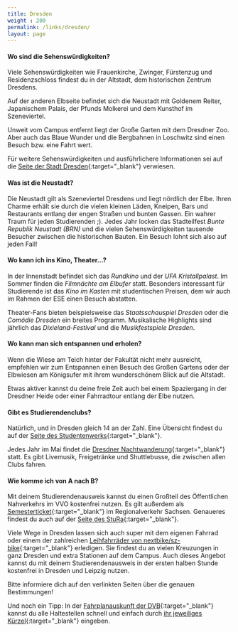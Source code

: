 ```yaml
---
title: Dresden
weight : 200
permalink: /links/dresden/
layout: page
---
```



#### Wo sind die Sehenswürdigkeiten?
Viele Sehenswürdigkeiten wie Frauenkirche, Zwinger, Fürstenzug und Residenzschloss findest du in der Altstadt, dem historischen Zentrum Dresdens.

Auf der anderen Elbseite befindet sich die Neustadt mit Goldenem Reiter, Japanischem Palais, der Pfunds Molkerei und dem Kunsthof im Szeneviertel.

Unweit vom Campus entfernt liegt der Große Garten mit dem Dresdner Zoo. Aber auch das Blaue Wunder und die Bergbahnen in Loschwitz sind einen Besuch bzw. eine Fahrt wert.

Für weitere Sehenswürdigkeiten und ausführlichere Informationen sei auf die [Seite der Stadt Dresden](https://www.dresden.de/de/tourismus/sehen/sehenswertes.php){:target="_blank"} verwiesen.

#### Was ist die Neustadt?
Die Neustadt gilt als Szeneviertel Dresdens und liegt nördlich der Elbe. Ihren Charme erhält sie durch die vielen kleinen Läden, Kneipen, Bars und Restaurants entlang der engen Straßen und bunten Gassen. Ein wahrer Traum für jeden Studierenden ;). Jedes Jahr locken das Stadteilfest *Bunte Republik Neustadt (BRN)* und die vielen Sehenswürdigkeiten tausende Besucher zwischen die historischen Bauten. Ein Besuch lohnt sich also auf jeden Fall!

#### Wo kann ich ins Kino, Theater...?
In der Innenstadt befindet sich das *Rundkino* und der *UFA Kristallpalast*. Im Sommer finden die *Filmnächte am Elbufer* statt. Besonders interessant für Studierende ist das *Kino im Kasten* mit studentischen Preisen, dem wir auch im Rahmen der ESE einen Besuch abstatten.

Theater-Fans bieten beispielsweise das *Staatsschauspiel Dresden* oder die *Comödie Dresden* ein breites Programm. Musikalische Highlights sind jährlich das *Dixieland-Festival* und die *Musikfestspiele Dresden*.


#### Wo kann man sich entspannen und erholen?
Wenn die Wiese am Teich hinter der Fakultät nicht mehr ausreicht, empfehlen wir zum Entspannen einen Besuch des Großen Gartens oder der Elbwiesen am Königsufer mit ihrem wunderschönem Blick auf die Altstadt.

Etwas aktiver kannst du deine freie Zeit auch bei einem Spaziergang in der Dresdner Heide oder einer Fahrradtour entlang der Elbe nutzen.

#### Gibt es Studierendenclubs?
Natürlich, und in Dresden gleich 14 an der Zahl. Eine Übersicht findest du auf der [Seite des Studentenwerks](https://www.studentenwerk-dresden.de/kultur/studentenclubs.html){:target="_blank"}.

Jedes Jahr im Mai findet die [Dresdner Nachtwanderung](https://www.dresdner-nachtwanderung.de/){:target="_blank"} statt. Es gibt Livemusik, Freigetränke und Shuttlebusse, die zwischen allen Clubs fahren.

#### Wie komme ich von A nach B?
Mit deinem Studierendenausweis kannst du einen Großteil des Öffentlichen Nahverkehrs im VVO kostenfrei nutzen. Es gilt außerdem als [Semesterticket](https://www.vvo-online.de/de/tarif-tickets/sondertickets/semestertickets-153.cshtml){:target="_blank"} im Regionalverkehr Sachsen. Genaueres findest du auch auf der [Seite des StuRa](https://www.stura.tu-dresden.de/semesterticket){:target="_blank"}.

Viele Wege in Dresden lassen sich auch super mit dem eigenen Fahrrad oder einem der zahlreichen [Leihfahrräder von nextbike/sz-bike](https://www.stura.tu-dresden.de/nextbike){:target="_blank"} erledigen. Sie findest du an vielen Kreuzungen in ganz Dresden und extra Stationen auf dem Campus. Auch dieses Angebot kannst du mit deinem Studierendenausweis in der ersten halben Stunde kostenfrei in Dresden und Leipzig nutzen.

Bitte informiere dich auf den verlinkten Seiten über die genauen Bestimmungen!

Und noch ein Tipp: In der [Fahrplanauskunft der DVB](https://www.dvb.de/de-de/){:target="_blank"} kannst du alle Haltestellen schnell und einfach durch [ihr jeweiliges Kürzel](https://www.dvb.de/de-de/fahrplan/haltestellenauskunft/haltestellenkuerzel/){:target="_blank"} eingeben.
